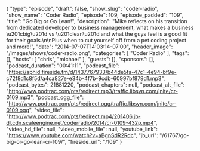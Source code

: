 {
  "type": "episode",
  "draft": false,
  "show_slug": "coder-radio",
  "show_name": "Coder Radio",
  "episode": 109,
  "episode_padded": "109",
  "title": "Go Big or Go Lean!",
  "description": "Mike reflects on his transition from dedicated developer to business management, what makes a business \u201cbig\u201d vs \u201clean\u201d and what the guys feel is a good fit for their goals.\n\nPlus when to cut yourself off from a pet coding project and more!",
  "date": "2014-07-07T14:03:14-07:00",
  "header_image": "/images/shows/coder-radio.png",
  "categories": [
    "Coder Radio"
  ],
  "tags": [],
  "hosts": [
    "chris",
    "michael"
  ],
  "guests": [],
  "sponsors": [],
  "podcast_duration": "00:41:11",
  "podcast_file": "https://aphid.fireside.fm/d/1437767933/b44de5fa-47c1-4e94-bf9e-c72f8d1c8f5d/a4ca827e-e34b-4f7b-9cdb-60997bf879d1.mp3",
  "podcast_bytes": 21881220,
  "podcast_chapters": null,
  "podcast_alt_file": "http://www.podtrac.com/pts/redirect.mp3/traffic.libsyn.com/jnite/cr-0109.mp3",
  "podcast_ogg_file": "http://www.podtrac.com/pts/redirect.ogg/traffic.libsyn.com/jnite/cr-0109.ogg",
  "video_file": "http://www.podtrac.com/pts/redirect.mp4/201406.jb-dl.cdn.scaleengine.net/coderradio/2014/cr-0109-432p.mp4",
  "video_hd_file": null,
  "video_mobile_file": null,
  "youtube_link": "https://www.youtube.com/watch?v=aBgnSdR2Rdc",
  "jb_url": "/61767/go-big-or-go-lean-cr-109/",
  "fireside_url": "/109"
}

